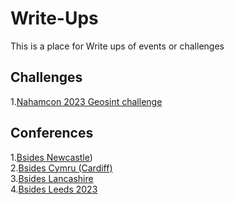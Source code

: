 # Write-Ups
This is a place for Write ups of events or challenges 

## Challenges
1.[Nahamcon 2023 Geosint challenge]( https://github.com/AnguaSec/Write-Ups/blob/main/NahamCon%20Geosint%20Challenge%20Write%20Up.pdf)


## Conferences

1.[Bsides Newcastle](https://github.com/AnguaSec/Write-Ups/blob/main/Newcastle%20Bsides%20Sept%202022.pdf))\
2.[Bsides Cymru (Cardiff)]( https://github.com/AnguaSec/Write-Ups/blob/main/Bsides%20Cymru%202023.pdf)\
3.[Bsides Lancashire]( https://github.com/AnguaSec/Write-Ups/blob/main/Bsides%20Lancashire%202023.pdf)\
4.[Bsides Leeds 2023](https://github.com/AnguaSec/Write-Ups/blob/main/Bsides%20Leeds%202023.pdf)


